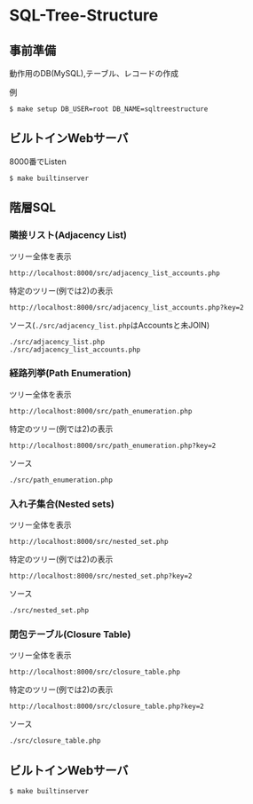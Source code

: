 # SQL-Tree-Structure

## 事前準備
動作用のDB(MySQL),テーブル、レコードの作成

例
```
$ make setup DB_USER=root DB_NAME=sqltreestructure
```

## ビルトインWebサーバ
8000番でListen
```
$ make builtinserver
```

## 階層SQL
### 隣接リスト(Adjacency List)
ツリー全体を表示
```
http://localhost:8000/src/adjacency_list_accounts.php
```
特定のツリー(例では2)の表示
```
http://localhost:8000/src/adjacency_list_accounts.php?key=2
```

ソース(`./src/adjacency_list.php`はAccountsと未JOIN)
```
./src/adjacency_list.php
./src/adjacency_list_accounts.php
```

### 経路列挙(Path Enumeration)
ツリー全体を表示
```
http://localhost:8000/src/path_enumeration.php
```
特定のツリー(例では2)の表示
```
http://localhost:8000/src/path_enumeration.php?key=2
```

ソース
```
./src/path_enumeration.php
```


### 入れ子集合(Nested sets)
ツリー全体を表示
```
http://localhost:8000/src/nested_set.php
```
特定のツリー(例では2)の表示
```
http://localhost:8000/src/nested_set.php?key=2
```

ソース
```
./src/nested_set.php
```

### 閉包テーブル(Closure Table)
ツリー全体を表示
```
http://localhost:8000/src/closure_table.php
```
特定のツリー(例では2)の表示
```
http://localhost:8000/src/closure_table.php?key=2
```

ソース
```
./src/closure_table.php
```

## ビルトインWebサーバ

```
$ make builtinserver
```

